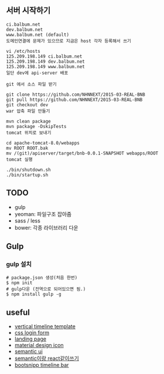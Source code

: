 ## 서버 시작하기
```
ci.balbum.net
dev.balbum.net
www.balbum.net (default)
도메인연결에 문제가 있으므로 지금은 host 각자 등록해서 쓰기

vi /etc/hosts
125.209.198.149 ci.balbum.net
125.209.198.149 dev.balbum.net
125.209.198.149 www.balbum.net
일단 dev에 api-server 배포

git 에서 소스 파일 받기

git clone https://github.com/NHNNEXT/2015-03-REAL-BNB
git pull https://github.com/NHNNEXT/2015-03-REAL-BNB
git checkout dev
war 압축 파일 만들기

mvn clean package
mvn package -DskipTests
tomcat 위치로 보내기

cd apache-tomcat-8.0/webapps
mv ROOT ROOT.bak
mv /(git)/apiserver/target/bnb-0.0.1-SNAPSHOT webapps/ROOT
tomcat 실행

./bin/shutdown.sh
./bin/startup.sh
```

## TODO
- gulp
- yeoman: 파일구조 잡아줌
- sass / less
- bower: 각종 라이브러리 다운

## Gulp
### gulp 설치
```shell
# package.json 생성(처음 한번)
$ npm init 
# gulp다운 (전역으로 되어있으면 됨.)
$ npm install gulp -g
```

## useful
- [vertical timeline template](https://codyhouse.co/gem/vertical-timeline/)
- [css login form](http://bashooka.com/coding/interesting-css-login-form-designs/)
- [landing page](http://bashooka.com/html/best-landing-page-design-templates/)
- [material design icon](https://www.google.com/design/icons/)
- [semantic ui](http://semantic-ui.com/)
- [semantic이랑 react같이쓰기 ](http://mobicon.tistory.com/471)
- [bootsnipp timeline bar](http://bootsnipp.com/search?q=timeline&page=3)
